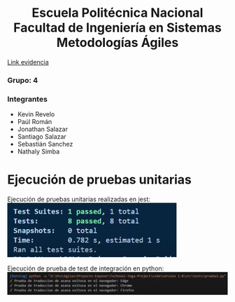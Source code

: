 <h1 align="center">
    Escuela Politécnica Nacional<br>
    Facultad de Ingeniería en Sistemas<br>
    Metodologías Ágiles<br>
</h1>

[Link evidencia](https://epnecuador-my.sharepoint.com/:v:/g/personal/jonathan_salazar04_epn_edu_ec/EePxMYoR_GhGutlN43xPPKIBoNwuWkG-mnF-KRwJFYfxmA?nav=eyJyZWZlcnJhbEluZm8iOnsicmVmZXJyYWxBcHAiOiJPbmVEcml2ZUZvckJ1c2luZXNzIiwicmVmZXJyYWxBcHBQbGF0Zm9ybSI6IldlYiIsInJlZmVycmFsTW9kZSI6InZpZXciLCJyZWZlcnJhbFZpZXciOiJNeUZpbGVzTGlua0NvcHkifX0&e=B9f5hB)

### Grupo: 4

### Integrantes
- Kevin Revelo
- Paúl Román
- Jonathan Salazar
- Santiago Salazar
- Sebastián Sanchez
- Nathaly Simba

# Ejecución de pruebas unitarias
Ejecución de pruebas unitarias realizadas en jest:
![Alt text](assets/testJest.png)

Ejecución de prueba de test de integración en python:
![Alt text](assets/testPython.png)